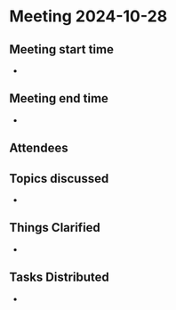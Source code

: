 # Meeting 2024-10-28

## Meeting start time
-
  
## Meeting end time
-
  
## Attendees

## Topics discussed
- 

## Things Clarified
- 

## Tasks Distributed
- 
